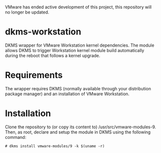 VMware has ended active development of this project, this repository will no longer be updated.

dkms-workstation
================

DKMS wrapper for VMware Workstation kernel dependencies. The module allows DKMS
to trigger Workstation kernel module build automatically during the reboot that
follows a kernel upgrade.

# Requirements
The wrapper requires DKMS (normally available through your distribution package
manager) and an installation of VMware Workstation.

# Installation
Clone the repository to (or copy its content to) /usr/src/vmware-modules-9.
Then, as root, declare and setup the module in DKMS using the following command:

```
# dkms install vmware-modules/9 -k $(uname -r)
```
